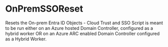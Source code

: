 # OnPremSSOReset
Resets the On-prem Entra ID Objects - Cloud Trust and SSO
Script is meant to be run either on an Azure hosted Domain Controller, configured as a hybrid worker OR
on an Azure ARC enabled Domain Controller configured as a Hybrid Worker.
